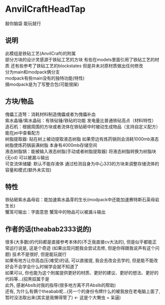 # AnvilCraftHeadTap
敲你脑袋 能玩就行
## 说明
此模组是铁砧工艺(AnvilCraft)的附属  
部分方块的设计灵感源于铁砧工艺的方块 有些在models里面引用了铁砧工艺的材质 还有些参考了铁砧工艺的blockstates 但是并未对原材质做出任何修改  
分为main和modpack俩分支  
modpack有些main没有的独特功能(特性)  
搞modpack是为了写整合包(可能很屎)
## 方块/物品
傀儡工造弩：消耗材料制造傀儡或者为傀儡补血  
紫水晶锤/紫水晶砧：有铁砧锤/铁砧的功能 发电量比普通铁砧高点（材料特性）  
造石机：根据周围的方块或者流体在铁砧砸中时被动生成物品（支持自定义配方） 能在jei中查看配方  
树脂提取器: 贴在树上被动提取液态树脂 如果旁边有炼药锅则会消耗1000mb液态树脂使炼药锅装满树脂 本身有4000mb存储空间  
液态树脂锅：能被输入液态树脂(手动或者树脂提取器) 将液态树脂转换为树脂块(无cd) 可以被漏斗输出  
可变流体储罐: 默认不能存液体 通过检测自身为中心3*3*3的方块来调整存储流体的容量和模式(额外未实现)  
## 特性
铁砧砸紫水晶母岩：能加速紫水晶芽的生长(modpack中还能加速赛特斯石英母岩生长)  
蟹笼可输出：字面意思 蟹笼中的物品可以被漏斗输出
## 作者的话(theabab2333说的)
很多(大多数)的代码都是直接参考本体的(不乏我直接cv大法的), 但是似乎都能正常运行说是, 这是个奇迹 (如果出现问题我会尝试去修, 但是你得跟我说声有这个问题)
技术不是很好, 但是能玩就行  
如果有地方让你高血压(难受)的话, 可以直接提, 我会去改会去学的, 但是能不能改好会不会学会什么时候学会就不知道了  
如果可以, 你也能为这个附属提供更好的材质、更好的建议、更好的想法、更好的代码等...(招黑奴属于是   
此外, 感谢Abslb对我的指导(很多地方离不开Abslb的帮助)  
还有, 为什么有俩个theabab呢...(另一个的身份令牌什么的被我放在老电脑上面了,暂时没法取出来(其实是我懒得管了) <- 这是个大懒虫 + 呆逼)
